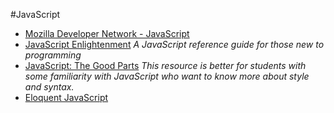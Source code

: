 #JavaScript

- [Mozilla Developer Network - JavaScript](https://developer.mozilla.org/en-US/docs/Web/JavaScript)
- [JavaScript Enlightenment](http://www.javascriptenlightenment.com/) *A JavaScript reference guide for those new to programming*
- [JavaScript: The Good Parts](http://shop.oreilly.com/product/9780596517748.do) *This resource is better for students with some familiarity with JavaScript who want to know more about style and syntax.*
- [Eloquent JavaScript](https://eloquentjavascript.net/)
